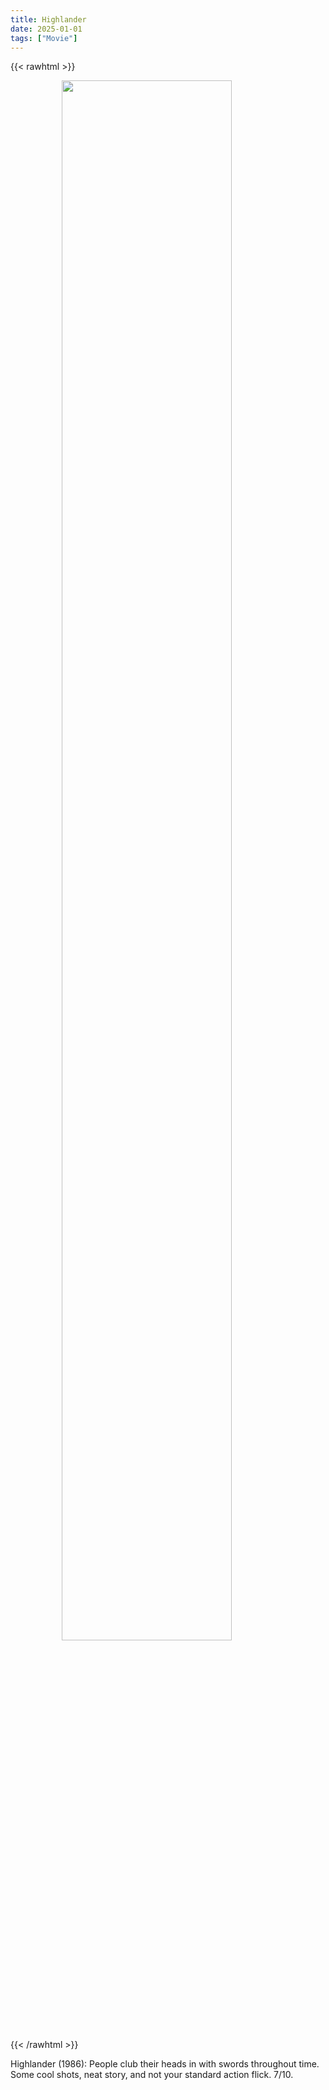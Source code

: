 ```yaml
---
title: Highlander
date: 2025-01-01
tags: ["Movie"]
---
```


{{< rawhtml >}}
<figure>
    <img style="display: block; margin-left: auto; margin-right: auto; width:80%" src="/attachments/highlander.webp">
</figure>
{{< /rawhtml >}}

Highlander (1986): People club their heads in with swords throughout time. Some cool shots, neat story, and not your standard action flick. 7/10.
